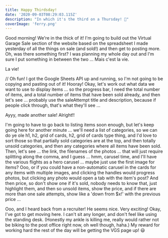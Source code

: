 ```yaml
---
title: Happy Thirdsday!
date: '2020-09-03T08:29:03.115Z'
description: "In which it's the third on a Thursday! 🤣"
coverImage: 'ferry.png'
---
```


Good morning! We're in the thick of it! I'm going to build out the Virtual Garage Sale section of the website based on the spreadsheet I made yesterday of all the things on sale (and sold!) and then get to posting more. Oh, was there something first? I was planning my whole day out and I'm sure I put something in between the two ... Mais c'est la vie.

La vie!

// Oh fun! I got the Google Sheets API up and running, so I'm not going to be copying and pasting out of it! Hooray! Okay, let's work out what data we want to use to display items ... so the progress bar, I need the total number of items, and a total number of items that have been sold already, and then let's see ... probably use the saleAttempt title and description, because if people click through, that's what they'll see ...

Ayyy, made another sale! Alright!!

I'm going to have to go back to listing items soon enough, but let's keep going here for another minute ... we'll need a list of categories, so we can do ye ole h1, h2, grid of cards, h2, grid of cards type thing, and I'd love to sort those so that partially sold categories are at the top, and then totally unsold categories, and then any categories where all items have been sold. Then, let's see ... the link, the filenames of the photos ... that will just require splitting along the comma, and I guess ... hmm, carusel time, and I'll have the various flights as a hero carusel ... maybe just use the first image for items? Ooo, or if you could have a non-automatic carusel in the cards for any items with multiple images, and clicking the handles would progress photos, but clicking any photo would open a tab with the item's post? And then price, so don't show one if it's sold, nobody needs to know that, just highlight them, and then so unsold items, show the price, and if there are more than one sale attempts, show like a 'down from \$x!' with the previous price ...

Ooo, and I heard back from a recruiter! He seems nice. Very exciting! Okay, I've got to get moving here. I can't sit any longer, and don't feel like using the standing desk. (Honestly my ankle is killing me, really would rather not be biking to the post office right now, oh well though, haha.) My reward for working hard the rest of the day will be getting the VGS page up! 😃
